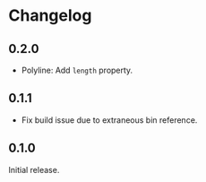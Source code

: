 # Changelog

## 0.2.0

- Polyline: Add `length` property.

## 0.1.1

- Fix build issue due to extraneous bin reference.

## 0.1.0

Initial release.
